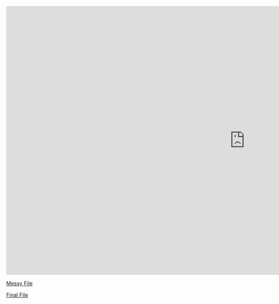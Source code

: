 <iframe width="1280" height="720" src="https://www.youtube.com/embed/mgHWMyFevzA" title="YouTube video player" frameborder="0" allow="accelerometer; autoplay; clipboard-write; encrypted-media; gyroscope; picture-in-picture" allowfullscreen></iframe>

[Messy File](html/messy.html)

[Final File](html/final.html)

